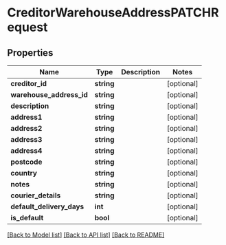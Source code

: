 # CreditorWarehouseAddressPATCHRequest

## Properties
Name | Type | Description | Notes
------------ | ------------- | ------------- | -------------
**creditor_id** | **string** |  | [optional] 
**warehouse_address_id** | **string** |  | [optional] 
**description** | **string** |  | [optional] 
**address1** | **string** |  | [optional] 
**address2** | **string** |  | [optional] 
**address3** | **string** |  | [optional] 
**address4** | **string** |  | [optional] 
**postcode** | **string** |  | [optional] 
**country** | **string** |  | [optional] 
**notes** | **string** |  | [optional] 
**courier_details** | **string** |  | [optional] 
**default_delivery_days** | **int** |  | [optional] 
**is_default** | **bool** |  | [optional] 

[[Back to Model list]](../README.md#documentation-for-models) [[Back to API list]](../README.md#documentation-for-api-endpoints) [[Back to README]](../README.md)


